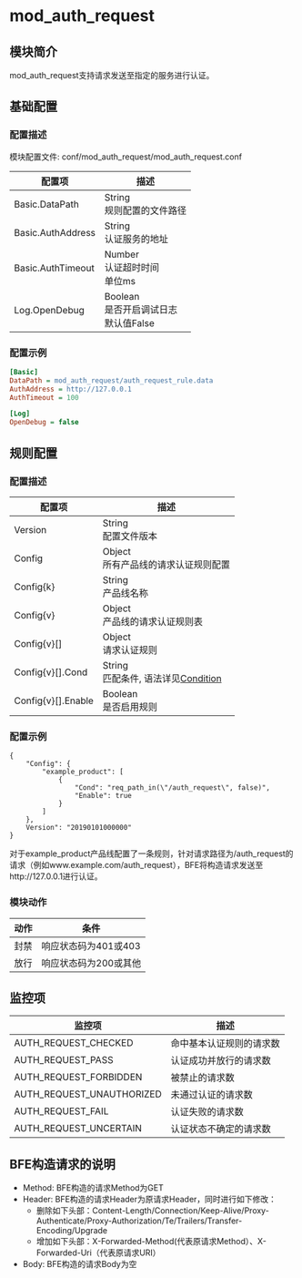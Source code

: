 # mod_auth_request

## 模块简介

mod_auth_request支持请求发送至指定的服务进行认证。

## 基础配置
### 配置描述
模块配置文件: conf/mod_auth_request/mod_auth_request.conf

| 配置项            | 描述                                            |
| ----------------- | ----------------------------------------------- |
| Basic.DataPath    | String<br>规则配置的文件路径                    |
| Basic.AuthAddress | String<br>认证服务的地址                        |
| Basic.AuthTimeout | Number<br>认证超时时间<br>单位ms                |
| Log.OpenDebug     | Boolean<br/>是否开启调试日志<br/>默认值False |

### 配置示例

```ini
[Basic]
DataPath = mod_auth_request/auth_request_rule.data
AuthAddress = http://127.0.0.1
AuthTimeout = 100

[Log]
OpenDebug = false
```

## 规则配置
### 配置描述
| 配置项             | 描述                                                         |
| ------------------ | ------------------------------------------------------------ |
| Version            | String<br>配置文件版本                                       |
| Config             | Object<br>所有产品线的请求认证规则配置                       |
| Config{k}          | String<br>产品线名称                                         |
| Config{v}          | Object<br> 产品线的请求认证规则表                          |
| Config{v}[]        | Object<br> 请求认证规则                                      |
| Config{v}[].Cond   | String<br>匹配条件, 语法详见[Condition](../../condition/condition_grammar.md) |
| Config{v}[].Enable | Boolean<br>是否启用规则                                      |

### 配置示例

```josn
{
    "Config": {
        "example_product": [
            {
                "Cond": "req_path_in(\"/auth_request\", false)",
                "Enable": true
            }
        ]
    },
    Version": "20190101000000"
}
```

对于example_product产品线配置了一条规则，针对请求路径为/auth_request的请求（例如www.example.com/auth_request），BFE将构造请求发送至http://127.0.0.1进行认证。

### 模块动作

| 动作 | 条件                  |
| ---- | --------------------- |
| 封禁 | 响应状态码为401或403  |
| 放行 | 响应状态码为200或其他 |

## 监控项

| 监控项                    | 描述                     |
| ------------------------- | ------------------------ |
| AUTH_REQUEST_CHECKED      | 命中基本认证规则的请求数 |
| AUTH_REQUEST_PASS         | 认证成功并放行的请求数   |
| AUTH_REQUEST_FORBIDDEN    | 被禁止的请求数           |
| AUTH_REQUEST_UNAUTHORIZED | 未通过认证的请求数       |
| AUTH_REQUEST_FAIL         | 认证失败的请求数         |
| AUTH_REQUEST_UNCERTAIN    | 认证状态不确定的请求数   |


## BFE构造请求的说明

* Method: BFE构造的请求Method为GET
* Header: BFE构造的请求Header为原请求Header，同时进行如下修改：
  * 删除如下头部：Content-Length/Connection/Keep-Alive/Proxy-Authenticate/Proxy-Authorization/Te/Trailers/Transfer-Encoding/Upgrade
  * 增加如下头部：X-Forwarded-Method(代表原请求Method）、X-Forwarded-Uri（代表原请求URI）
* Body: BFE构造的请求Body为空
